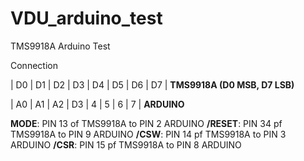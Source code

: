 # VDU_arduino_test
TMS9918A Arduino Test

Connection

| D0 | D1 | D2 | D3 | D4 | D5 | D6 | D7 |     **TMS9918A (D0 MSB, D7 LSB)**

| A0 | A1 | A2 | D3 |  4 |  5 |  6 |  7 |     **ARDUINO** 

**MODE**: PIN 13 of TMS9918A to PIN 2 ARDUINO
**/RESET**: PIN 34 pf TMS9918A to PIN 9 ARDUINO
**/CSW**: PIN 14 pf TMS9918A to PIN 3 ARDUINO
**/CSR**: PIN 15 pf TMS9918A to PIN 8 ARDUINO

